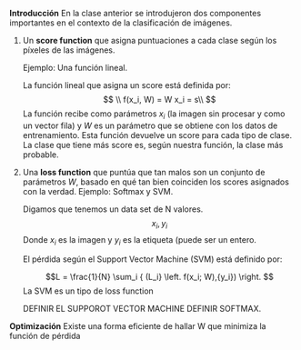 **Introducción**
En la clase anterior se introdujeron dos componentes importantes en el contexto de la clasificación de imágenes.

 1. Un **score function** que asigna puntuaciones a cada clase según los píxeles de las imágenes.

	Ejemplo: Una función lineal.
	
	 La función lineal que asigna un score está definida por:
	$$
	\\ f(x_i, W) =  W x_i  = s\\
	$$
	La función recibe como parámetros $x_i$ (la imagen sin procesar y como un vector fila) y $W$ es un parámetro que se obtiene con los datos de entrenamiento. Esta función devuelve un score para cada tipo de clase. La clase que tiene más score es, según nuestra función, la clase más probable. 

 2. Una **loss function** que puntúa que tan malos son un conjunto de parámetros  $W$, basado en qué tan bien coinciden los scores asignados con la verdad. Ejemplo: Softmax y SVM.
 
	Digamos que tenemos un data set de N valores.
$${x_i, y_i}$$
Donde $x_i$ es la imagen y $y_i$ es la etiqueta (puede ser un entero.

	El pérdida según el Support Vector Machine (SVM) está definido por:
	
	$$L = \frac{1}{N} \sum_i { (L_i} \left. f(x_i; W),{y_i}) \right. $$
	La SVM es un tipo de loss function

	DEFINIR EL SUPPOROT VECTOR MACHINE
	DEFINIR SOFTMAX.

**Optimización**
Existe una forma eficiente de hallar W que minimiza la función de pérdida



<!--stackedit_data:
eyJoaXN0b3J5IjpbODIzMDQyMzgwLC04NDc3MjkwMjIsMTIxNj
gwMTQ1Nyw1NDQ1NjY0NTEsLTE5MjMxOTYzMTAsLTEwMDQ3MzA0
MTMsODExMDQ3NjgyLC0xMzE0NDY2NTQsMTQzMDA4NDU5OCw3Mz
A5OTgxMTZdfQ==
-->